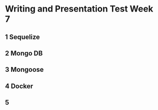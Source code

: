 # Writing and Presentation Test Week 7

## 1 Sequelize
## 2 Mongo DB
## 3 Mongoose
## 4 Docker
## 5 
